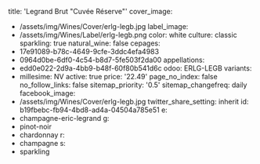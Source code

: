 title: 'Legrand Brut "Cuvée Réserve"'
cover_image:
  - /assets/img/Wines/Cover/erlg-legb.jpg
label_image:
  - /assets/img/Wines/Label/erlg-legb.png
color: white
culture: classic
sparkling: true
natural_wine: false
cepages:
  - 17e91089-b78c-4649-9cfe-3ddc4efa4983
  - 0964d0be-6df0-4c54-b8d7-5fe503f2da00
appellations:
  - edd0e022-2d9a-4bb9-b48f-60f80b541d6c
odoo: ERLG-LEGB
variants:
  -
    millesime: NV
    active: true
    price: '22.49'
page_no_index: false
no_follow_links: false
sitemap_priority: '0.5'
sitemap_changefreq: daily
facebook_image:
  - /assets/img/Wines/Cover/erlg-legb.jpg
twitter_share_setting: inherit
id: b19fbebc-fb94-4bd8-ad4a-04504a785e51
e:
  - champagne-eric-legrand
g:
  - pinot-noir
  - chardonnay
r:
  - champagne
s:
  - sparkling
